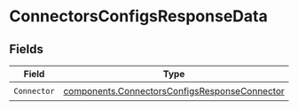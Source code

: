 # ConnectorsConfigsResponseData


## Fields

| Field                                                                                                          | Type                                                                                                           | Required                                                                                                       | Description                                                                                                    |
| -------------------------------------------------------------------------------------------------------------- | -------------------------------------------------------------------------------------------------------------- | -------------------------------------------------------------------------------------------------------------- | -------------------------------------------------------------------------------------------------------------- |
| `Connector`                                                                                                    | [components.ConnectorsConfigsResponseConnector](../../models/components/connectorsconfigsresponseconnector.md) | :heavy_check_mark:                                                                                             | N/A                                                                                                            |
